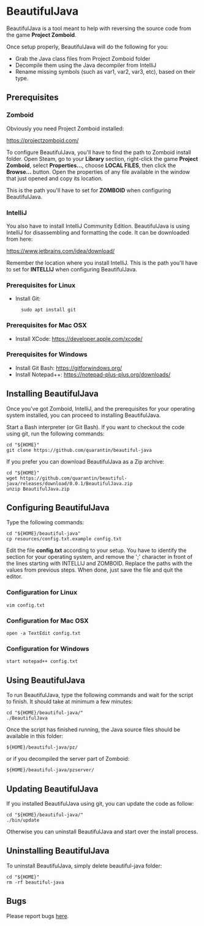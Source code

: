 # BeautifulJava
BeautifulJava is a tool meant to help with reversing the source code from the game **Project Zomboid**.

Once setup properly, BeautifulJava will do the following for you:
- Grab the Java class files from Project Zomboid folder
- Decompile them using the Java decompiler from IntelliJ
- Rename missing symbols (such as var1, var2, var3, etc), based on their type.

## Prerequisites

### Zomboid
Obviously you need Project Zomboid installed:

https://projectzomboid.com/

To configure BeautifulJava, you'll have to find the path to Zomboid install folder. Open Steam, go to your **Library** section, right-click the game **Project Zomboid**, select **Properties...**, choose **LOCAL FILES**, then click the **Browse...** button. Open the properties of any file available in the window that just opened and copy its location.

This is the path you'll have to set for **ZOMBOID** when configuring BeautifulJava.

### IntelliJ
You also have to install IntelliJ Community Edition. BeautifulJava is using IntelliJ for disassembling and formatting the code. It can be downloaded from here:

https://www.jetbrains.com/idea/download/

Remember the location where you install IntelliJ. This is the path you'll have to set for **INTELLIJ** when configuring BeautifulJava.

### Prerequisites for Linux
- Install Git:

		sudo apt install git

### Prerequisites for Mac OSX
- Install XCode: https://developer.apple.com/xcode/

### Prerequisites for Windows
- Install Git Bash: https://gitforwindows.org/
- Install Notepad++: https://notepad-plus-plus.org/downloads/

## Installing BeautifulJava
Once you've got Zomboid, IntelliJ, and the prerequisites for your operating system installed, you can proceed to installing BeautifulJava.

Start a Bash interpreter (or Git Bash). If you want to checkout the code using git, run the following commands:

	cd "${HOME}"
	git clone https://github.com/quarantin/beautiful-java

If you prefer you can download BeautifulJava as a Zip archive:

	cd "${HOME}"
	wget https://github.com/quarantin/beautiful-java/releases/download/0.0.1/BeautifulJava.zip
	unzip BeautifulJava.zip

## Configuring BeautifulJava
Type the following commands:

	cd "${HOME}/beautiful-java"
	cp resources/config.txt.example config.txt

Edit the file **config.txt** according to your setup. You have to identify the section for your operating system, and remove the ';' character in front of the lines starting with INTELLIJ and ZOMBOID. Replace the paths with the values from previous steps. When done, just save the file and quit the editor.

### Configuration for Linux
	vim config.txt

### Configuration for Mac OSX
	open -a TextEdit config.txt

### Configuration for Windows
	start notepad++ config.txt

## Using BeautifulJava
To run BeautifulJava, type the following commands and wait for the script to finish. It should take at minimum a few minutes:

	cd "${HOME}/beautiful-java/"
	./BeautifulJava

Once the script has finished running, the Java source files should be available in this folder:

	${HOME}/beautiful-java/pz/

or if you decompiled the server part of Zomboid:

	${HOME}/beautiful-java/pzserver/

## Updating BeautifulJava
If you installed BeautifulJava using git, you can update the code as follow:

	cd "${HOME}/beautiful-java/"
	./bin/update

Otherwise you can uninstall BeautifulJava and start over the install process.

## Uninstalling BeautifulJava
To uninstall BeautifulJava, simply delete beautiful-java folder:

	cd "${HOME}"
	rm -rf beautiful-java

## Bugs
Please report bugs [here](https://github.com/quarantin/beautiful-java/issues).
